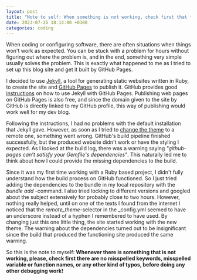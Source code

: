 ```yaml
---
layout: post
title: "Note to self: When something is not working, check first that there are no typos!"
date: 2023-07-26 18:14:00 +0300
categories: coding
---
```


When coding or configuring software, there are often situations when things won't work as expected. You can be stuck with a problem for hours without figuring out where the problem is, and in the end, something very simple usually solves the problem. This is exactly what happened to me as I tried to set up this blog site and get it built by GitHub Pages.

I decided to use [Jekyll][jekyll], a tool for generating static websites written in Ruby, to create the site and [GitHub Pages][gh-pages] to publish it. GitHub provides good [instructions][gh-pages_with_jekyll] on how to use Jekyll with GitHub Pages. Publishing web pages on GitHub Pages is also free, and since the domain given to the site by GitHub is directly linked to my GitHub profile, this way of publishing would work well for my dev blog.

Following the instructions, I had no problems with the default installation that Jekyll gave. However, as soon as I tried to [change the theme][changing_theme] to a remote one, something went wrong. GitHub's build pipeline finished successfully, but the produced website didn't work or have the styling I expected. As I looked at the build log, there was a warning saying _"github-pages can't satisfy your Gemfile's dependencies"_. This naturally led me to think about how I could provide the missing dependencies to the build.

Since it was my first time working with a Ruby based project, I didn't fully understand how the build process on GitHub functioned. So I just tried adding the dependencies to the bundle in my local repository with the _bundle add_ -command. I also tried locking to different versions and googled about the subject extensively for probably close to two hours. However, nothing really helped, until on one of the texts I found from the internet I noticed that the _remote_theme_-selector in the \_config.yml seemed to have an underscore instead of a hyphen I remembered to have used. By changing just this one little thing, the site started working with the new theme. The warning about the dependencies turned out to be insignificant since the build that produced the functioning site produced the same warning.

So this is the note to myself: **Whenever there is something that is not working, please, check first there are no misspelled keywords, misspelled variable or function names, or any other kind of typos, before doing any other debugging work!**

[jekyll]: https://jekyllrb.com
[gh-pages]: https://pages.github.com/
[gh-pages_with_jekyll]: https://docs.github.com/en/pages/setting-up-a-github-pages-site-with-jekyll
[changing_theme]: https://docs.github.com/en/pages/setting-up-a-github-pages-site-with-jekyll/adding-a-theme-to-your-github-pages-site-using-jekyll
[jekyll-docs]: https://jekyllrb.com/docs/home
[jekyll-gh]: https://github.com/jekyll/jekyll
[jekyll-talk]: https://talk.jekyllrb.com/
